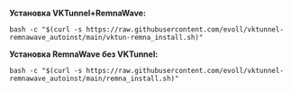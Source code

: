 <b>Установка VKTunnel+RemnaWave:</b>
```
bash -c "$(curl -s https://raw.githubusercontent.com/evoll/vktunnel-remnawave_autoinst/main/vktun-remna_install.sh)"
```
<b>Установка RemnaWave без VKTunnel:</b>
```
bash -c "$(curl -s https://raw.githubusercontent.com/evoll/vktunnel-remnawave_autoinst/main/remna_install.sh)"
```
